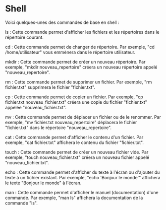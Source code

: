 # Shell
Voici quelques-unes des commandes de base en shell :

ls : Cette commande permet d'afficher les fichiers et les répertoires dans le répertoire courant.

cd : Cette commande permet de changer de répertoire. Par exemple, "cd /home/utilisateur" vous emmènera dans le répertoire utilisateur.

mkdir : Cette commande permet de créer un nouveau répertoire. Par exemple, "mkdir nouveau_repertoire" créera un nouveau répertoire appelé "nouveau_repertoire".

rm : Cette commande permet de supprimer un fichier. Par exemple, "rm fichier.txt" supprimera le fichier "fichier.txt".

cp : Cette commande permet de copier un fichier. Par exemple, "cp fichier.txt nouveau_fichier.txt" créera une copie du fichier "fichier.txt" appelée "nouveau_fichier.txt".

mv : Cette commande permet de déplacer un fichier ou de le renommer. Par exemple, "mv fichier.txt nouveau_repertoire" déplacera le fichier "fichier.txt" dans le répertoire "nouveau_repertoire".

cat : Cette commande permet d'afficher le contenu d'un fichier. Par exemple, "cat fichier.txt" affichera le contenu du fichier "fichier.txt".

touch : Cette commande permet de créer un nouveau fichier vide. Par exemple, "touch nouveau_fichier.txt" créera un nouveau fichier appelé "nouveau_fichier.txt".

echo : Cette commande permet d'afficher du texte à l'écran ou d'ajouter du texte à un fichier existant. Par exemple, "echo 'Bonjour le monde'" affichera le texte "Bonjour le monde" à l'écran.

man : Cette commande permet d'afficher le manuel (documentation) d'une commande. Par exemple, "man ls" affichera la documentation de la commande "ls".





